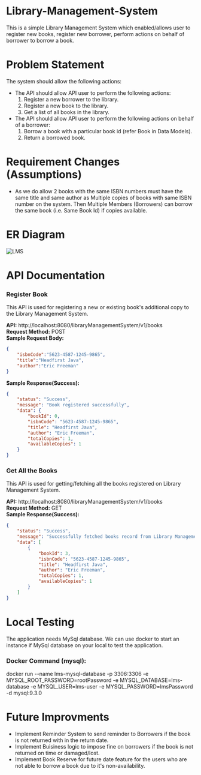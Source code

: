 # Library-Management-System
This is a simple Library Management System which enabled/allows user to register new books, register new borrower, perform actions on behalf of borrower to borrow a book.

# Problem Statement
The system should allow the following actions:
* The API should allow API user to perform the following actions:
  1. Register a new borrower to the library.
  2. Register a new book to the library.
  3. Get a list of all books in the library.
* The API should allow API user to perform the following actions on behalf of a borrower:
  1. Borrow a book with a particular book id (refer Book in Data Models).
  2. Return a borrowed book.

# Requirement Changes (Assumptions)
* As we do allow 2 books with the same ISBN numbers must have the same title and same author as Multiple copies of books with same ISBN number on the system. Then Multiple Members (Borrowers) can borrow the same book (i.e. Same Book Id) if copies available.

# ER Diagram

![LMS](https://github.com/user-attachments/assets/1831fd4c-1be3-43b0-bbb4-1ee5ca1784cc)

# API Documentation
### Register Book  
This API is used for registering a new or existing book's additional copy to the Library Management System.  

**API:** http://localhost:8080/libraryManagementSystem/v1/books  
**Request Method:** POST  
**Sample Request Body:**  
```json
{
    "isbnCode":"5623-4587-1245-9865",
    "title":"Headfirst Java",
    "author":"Eric Freeman"
}
```

**Sample Response(Success):**   
```json
{
    "status": "Success",
    "message": "Book registered successfully",
    "data": {
        "bookId": 0,
        "isbnCode": "5623-4587-1245-9865",
        "title": "Headfirst Java",
        "author": "Eric Freeman",
        "totalCopies": 1,
        "availableCopies": 1
    }
}
```

### Get All the Books  
This API is used for getting/fetching all the books registered on Library Management System.  

**API:** http://localhost:8080/libraryManagementSystem/v1/books  
**Request Method:** GET  
**Sample Response(Success):**   
```json
{
    "status": "Success",
    "message": "Successfully fetched books record from Library Management System",
    "data": [
        {
            "bookId": 3,
            "isbnCode": "5623-4587-1245-9865",
            "title": "Headfirst Java",
            "author": "Eric Freeman",
            "totalCopies": 1,
            "availableCopies": 1
        }
    ]
}
```

# Local Testing
The application needs MySql database. We can use docker to start an instance if MySql database on your local to test the application.  
### Docker Command (mysql):  
docker run --name lms-mysql-database -p 3306:3306 -e MYSQL_ROOT_PASSWORD=rootPassword -e MYSQL_DATABASE=lms-database -e MYSQL_USER=lms-user -e MYSQL_PASSWORD=lmsPassword -d mysql:9.3.0

# Future Improvments
* Implement Reminder System to send reminder to Borrowers if the book is not returned with in the return date.
* Implement Buisiness logic to impose fine on borrowers if the book is not returned on time or damaged/lost.
* Implement Book Reserve for future date feature for the users who are not able to borrow a book due to it's non-availability.
